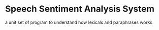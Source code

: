 # Speech Sentiment Analysis System
a unit set of  program to understand how lexicals and paraphrases works.
